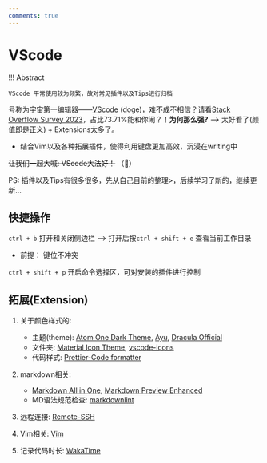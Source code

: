 ```yaml
---
comments: true
---
```


# VScode

!!! Abstract  

    VScode 平常使用较为频繁，故对常见插件以及Tips进行归档 

号称为宇宙第一编辑器——[VScode](https://code.visualstudio.com/) (doge)，难不成不相信？请看[Stack Overflow Survey 2023](https://survey.stackoverflow.co/2023/#most-popular-technologies-tools-tech:~:text=86%2C544%20responses-,Visual%20Studio%20Code,-73.71%25)，占比73.71%能和你闹？！**为何那么强?**  --> 太好看了(颜值即是正义) + Extensions太多了。

- 结合Vim以及各种拓展插件，使得利用键盘更加高效，沉浸在writing中

~~让我们一起大喊: VScode大法好！~~ （🤣）

PS: 插件以及Tips有很多很多，先从自己目前的整理>，后续学习了新的，继续更新...

## 快捷操作

`ctrl + b` 打开和关闭侧边栏 --> 打开后按`ctrl + shift + e` 查看当前工作目录
  
- 前提： 键位不冲突

`ctrl + shift + p` 开启命令选择区，可对安装的插件进行控制

## 拓展(Extension)

1. 关于颜色样式的:
    - 主题(theme): [Atom One Dark Theme](https://marketplace.visualstudio.com/items?itemName=akamud.vscode-theme-onedark), [Ayu](https://marketplace.visualstudio.com/items?itemName=teabyii.ayu), [Dracula Official](https://marketplace.visualstudio.com/items?itemName=dracula-theme.theme-dracula)
    - 文件夹: [Material Icon Theme](https://marketplace.visualstudio.com/items?itemName=PKief.material-icon-theme), [vscode-icons](https://marketplace.visualstudio.com/items?itemName=vscode-icons-team.vscode-icons)
    - 代码样式: [Prettier-Code formatter](https://marketplace.visualstudio.com/items?itemName=esbenp.prettier-vscode)

2. markdown相关:
    - [Markdown All in One](https://marketplace.visualstudio.com/items?itemName=yzhang.markdown-all-in-one), [Markdown Preview Enhanced](https://marketplace.visualstudio.com/items?itemName=shd101wyy.markdown-preview-enhanced)
    - MD语法规范检查: [markdownlint](https://marketplace.visualstudio.com/items?itemName=DavidAnson.vscode-markdownlint)
3. 远程连接: [Remote-SSH](https://marketplace.visualstudio.com/items?itemName=ms-vscode-remote.remote-ssh)
4. Vim相关: [Vim](https://marketplace.visualstudio.com/items?itemName=vscodevim.vim)
5. 记录代码时长: [WakaTime](https://marketplace.visualstudio.com/items?itemName=WakaTime.vscode-wakatime)

